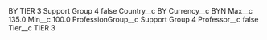 <?xml version="1.0" encoding="UTF-8"?>
<CustomMetadata xmlns="http://soap.sforce.com/2006/04/metadata" xmlns:xsi="http://www.w3.org/2001/XMLSchema-instance" xmlns:xsd="http://www.w3.org/2001/XMLSchema">
    <label>BY TIER 3 Support Group 4</label>
    <protected>false</protected>
    <values>
        <field>Country__c</field>
        <value xsi:type="xsd:string">BY</value>
    </values>
    <values>
        <field>Currency__c</field>
        <value xsi:type="xsd:string">BYN</value>
    </values>
    <values>
        <field>Max__c</field>
        <value xsi:type="xsd:double">135.0</value>
    </values>
    <values>
        <field>Min__c</field>
        <value xsi:type="xsd:double">100.0</value>
    </values>
    <values>
        <field>ProfessionGroup__c</field>
        <value xsi:type="xsd:string">Support Group 4</value>
    </values>
    <values>
        <field>Professor__c</field>
        <value xsi:type="xsd:boolean">false</value>
    </values>
    <values>
        <field>Tier__c</field>
        <value xsi:type="xsd:string">TIER 3</value>
    </values>
</CustomMetadata>
